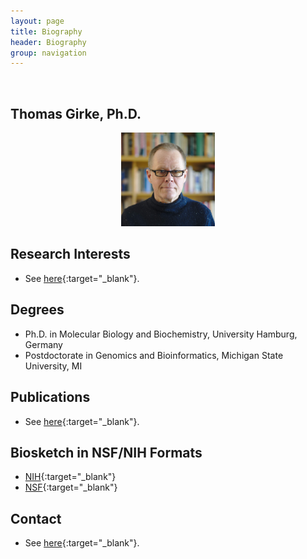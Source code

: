 ```yaml
---
layout: page
title: Biography
header: Biography
group: navigation
---
```

<br/>

## Thomas Girke, Ph.D. 

<p align="center"><a href="https://girke.bioinformatics.ucr.edu/bio/"><img src="/members/thomas-girke.jpeg" alt="image" style="width:150px;"/></a></p>

## Research Interests

* See [here](https://girke.bioinformatics.ucr.edu/){:target="_blank"}.

## Degrees  

* Ph.D. in Molecular Biology and Biochemistry, University Hamburg, Germany  
* Postdoctorate in Genomics and Bioinformatics, Michigan State University, MI  

## Publications

* See [here]({{site.baseurl}}/pubs/){:target="_blank"}.

## Biosketch in NSF/NIH Formats

* [NIH](https://docs.google.com/document/d/1A3UwqyzVqVv_11cG0nQKDMUbZ-W2Qg0QLBITL66OuRM/edit?usp=sharing){:target="_blank"}
* [NSF](https://docs.google.com/document/d/17EQxWPAVNkBwgAFqkefRmy_Y3XRlyUMeicPegRDXqeo/edit?usp=sharing){:target="_blank"}

## Contact

* See [here](https://girke.bioinformatics.ucr.edu/contact/){:target="_blank"}.



